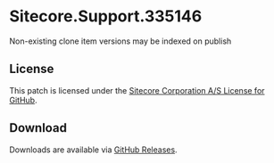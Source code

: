# Sitecore.Support.335146
Non-existing clone item versions may be indexed on publish

## License  
This patch is licensed under the [Sitecore Corporation A/S License for GitHub](https://github.com/sitecoresupport/Sitecore.Support.335146/blob/master/LICENSE).  

## Download  
Downloads are available via [GitHub Releases](https://github.com/sitecoresupport/Sitecore.Support.335146/releases).  
